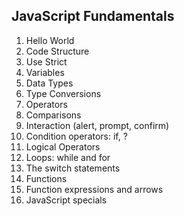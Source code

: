 ## JavaScript Fundamentals

1. Hello World
2. Code Structure
3. Use Strict
4. Variables
5. Data Types
6. Type Conversions
7. Operators
8. Comparisons
9. Interaction (alert, prompt, confirm)
10. Condition operators: if, ?
11. Logical Operators
12. Loops: while and for
13. The switch statements
14. Functions
15. Function expressions and arrows
16. JavaScript specials
